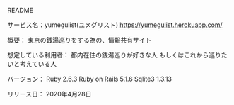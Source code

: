README

サービス名：yumegulist(ユメグリスト)
https://yumegulist.herokuapp.com/

概要：
東京の銭湯巡りをする為の、情報共有サイト

想定している利用者：
都内在住の銭湯巡りが好きな人
もしくはこれから巡りたいと考えている人

バージョン：
Ruby 2.6.3
Ruby on Rails 5.1.6
Sqlite3 1.3.13

リリース日：
2020年4月28日